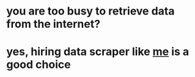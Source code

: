# you are too busy to retrieve data from the internet?

# yes, hiring data scraper like [me](https://twitter.com/hari_kun) is a good choice

